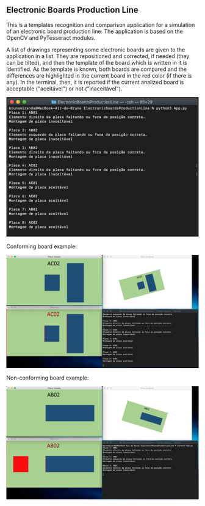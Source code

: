 ## Electronic Boards Production Line

This is a templates recognition and comparison application for a simulation of an electronic board production line.
The application is based on the OpenCV and PyTesseract modules.

A list of drawings representing some electronic boards are given to the application in a list. They are repositioned and corrected, if needed (they can be tilted), and then the template of the board which is written in it is identified.
As the template is known, both boards are compared and the differences are highlighted in the current board in the red color (if there is any).
In the terminal, then, it is reported if the current analized board is acceptable ("aceitável") or not ("inaceitável").

![](imgs/analysis_result.png)

Conforming board example:

![](imgs/conforming_board.png)

Non-conforming board example:

![](imgs/non_conforming_board.png)